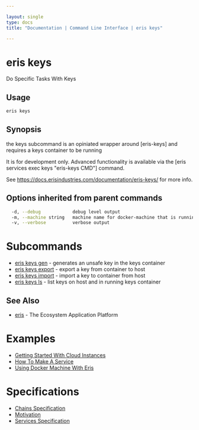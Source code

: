 ```yaml
---

layout: single
type: docs
title: "Documentation | Command Line Interface | eris keys"

---
```


# eris keys

Do Specific Tasks With Keys

## Usage

```bash
eris keys
```

## Synopsis

the keys subcommand is an opiniated wrapper around
[eris-keys] and requires a keys container to be running

It is for development only. Advanced functionality is available via
the [eris services exec keys "eris-keys CMD"] command.

See https://docs.erisindustries.com/documentation/eris-keys/ for more info.




## Options inherited from parent commands

```bash
  -d, --debug            debug level output
  -m, --machine string   machine name for docker-machine that is running VM (default "eris")
  -v, --verbose          verbose output
```

# Subcommands

* [eris keys gen](/docs/documentation/cli/0.12.0-rc3/eris_keys_gen/) - generates an unsafe key in the keys container
* [eris keys export](/docs/documentation/cli/0.12.0-rc3/eris_keys_export/) - export a key from container to host
* [eris keys import](/docs/documentation/cli/0.12.0-rc3/eris_keys_import/) - import a key to container from host
* [eris keys ls](/docs/documentation/cli/0.12.0-rc3/eris_keys_ls/) - list keys on host and in running keys container


## See Also

* [eris](/docs/documentation/cli/0.12.0-rc3/eris/) - The Ecosystem Application Platform




# Examples

* [Getting Started With Cloud Instances](/docs/documentation/cli/0.12.0-rc3/examples/getting_started_with_cloud_instances/)
* [How To Make A Service](/docs/documentation/cli/0.12.0-rc3/examples/how_to_make_a_service/)
* [Using Docker Machine With Eris](/docs/documentation/cli/0.12.0-rc3/examples/using_docker_machine_with_eris/)


# Specifications

* [Chains Specification](/docs/documentation/cli/0.12.0-rc3/specifications/chains_specification/)
* [Motivation](/docs/documentation/cli/0.12.0-rc3/specifications/motivation/)
* [Services Specification](/docs/documentation/cli/0.12.0-rc3/specifications/services_specification/)

